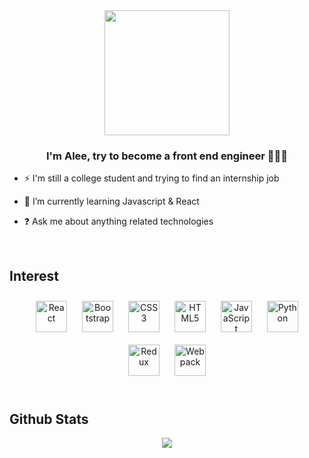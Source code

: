 <div align="center">
<img src="https://rishavanand.github.io/static/images/greetings.gif" align="center" style="height: 200px" />
</div>  
  

### <div align="center">I'm Alee, try to become a front end engineer 👨‍💻🚀</div>  
  
  
- ⚡ I'm still a college student and trying to find an internship job   


- 🌱 I’m currently learning Javascript & React  
 

- ❓ Ask me about anything related technologies  
  
  

<br/>  


## Interest  
<div align="center">  
<img style="margin: 10px" src="https://profilinator.rishav.dev/skills-assets/react-original-wordmark.svg" alt="React" height="50" /> 
<img style="margin: 10px" src="https://profilinator.rishav.dev/skills-assets/bootstrap-plain.svg" alt="Bootstrap" height="50" />  
<img style="margin: 10px" src="https://profilinator.rishav.dev/skills-assets/css3-original-wordmark.svg" alt="CSS3" height="50" />  
<img style="margin: 10px" src="https://profilinator.rishav.dev/skills-assets/html5-original-wordmark.svg" alt="HTML5" height="50" />  
<img style="margin: 10px" src="https://profilinator.rishav.dev/skills-assets/javascript-original.svg" alt="JavaScript" height="50" />  
<img style="margin: 10px" src="https://profilinator.rishav.dev/skills-assets/python-original.svg" alt="Python" height="50" />  
<img style="margin: 10px" src="https://profilinator.rishav.dev/skills-assets/redux-original.svg" alt="Redux" height="50" />  
<img style="margin: 10px" src="https://profilinator.rishav.dev/skills-assets/webpack-original.svg" alt="Webpack" height="50" />  
</div>  

<br/>  


## Github Stats  
<div align="center"><img src="https://github-readme-stats.vercel.app/api?username=aleetsaiya&show_icons=true&count_private=true&hide_border=true" align="center" /></div>
<br />

<!-- ---- -->
<!-- <div align="center">Generated using <a href="https://profilinator.rishav.dev/" target="_blank">Github Profilinator</a></div> -->
